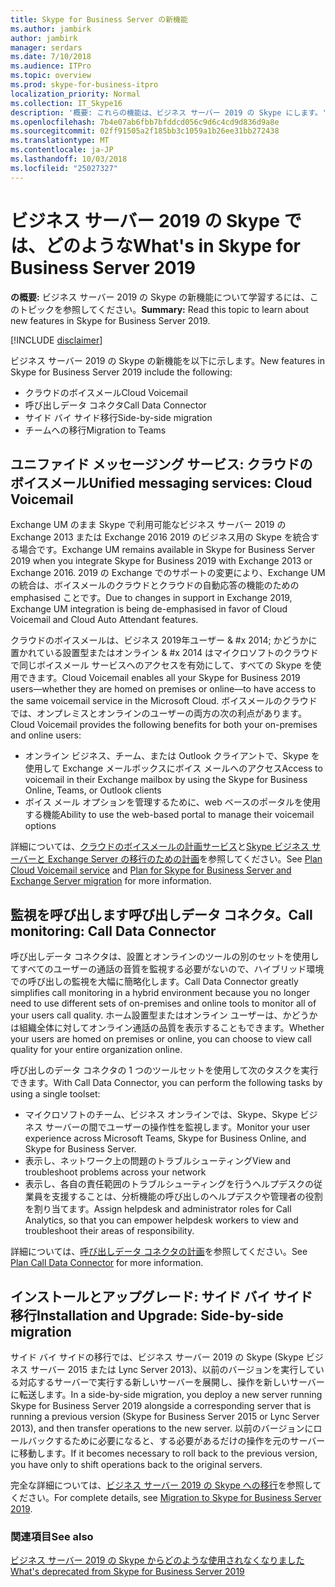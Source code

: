 ```yaml
---
title: Skype for Business Server の新機能
ms.author: jambirk
author: jambirk
manager: serdars
ms.date: 7/10/2018
ms.audience: ITPro
ms.topic: overview
ms.prod: skype-for-business-itpro
localization_priority: Normal
ms.collection: IT_Skype16
description: '概要: これらの機能は、ビジネス サーバー 2019 の Skype にします。'
ms.openlocfilehash: 7b4e07ab6fbb7bfddcd056c9d6c4cd9d836d9a8e
ms.sourcegitcommit: 02ff91505a2f185bb3c1059a1b26ee31bb272438
ms.translationtype: MT
ms.contentlocale: ja-JP
ms.lasthandoff: 10/03/2018
ms.locfileid: "25027327"
---
```

# <a name="whats-in-skype-for-business-server-2019"></a><span data-ttu-id="82762-103">ビジネス サーバー 2019 の Skype では、どのような</span><span class="sxs-lookup"><span data-stu-id="82762-103">What's in Skype for Business Server 2019</span></span> 

<span data-ttu-id="82762-104">**の概要:** ビジネス サーバー 2019 の Skype の新機能について学習するには、このトピックを参照してください。</span><span class="sxs-lookup"><span data-stu-id="82762-104">**Summary:** Read this topic to learn about new features in Skype for Business Server 2019.</span></span>  

[!INCLUDE [disclaimer](disclaimer.md)]

<span data-ttu-id="82762-105">ビジネス サーバー 2019 の Skype の新機能を以下に示します。</span><span class="sxs-lookup"><span data-stu-id="82762-105">New features in Skype for Business Server 2019 include the following:</span></span>
  
- <span data-ttu-id="82762-106">クラウドのボイスメール</span><span class="sxs-lookup"><span data-stu-id="82762-106">Cloud Voicemail</span></span>  
- <span data-ttu-id="82762-107">呼び出しデータ コネクタ</span><span class="sxs-lookup"><span data-stu-id="82762-107">Call Data Connector</span></span>
- <span data-ttu-id="82762-108">サイド バイ サイド移行</span><span class="sxs-lookup"><span data-stu-id="82762-108">Side-by-side migration</span></span>
- <span data-ttu-id="82762-109">チームへの移行</span><span class="sxs-lookup"><span data-stu-id="82762-109">Migration to Teams</span></span>

## <a name="unified-messaging-services-cloud-voicemail"></a><span data-ttu-id="82762-110">ユニファイド メッセージング サービス: クラウドのボイスメール</span><span class="sxs-lookup"><span data-stu-id="82762-110">Unified messaging services: Cloud Voicemail</span></span> 

<span data-ttu-id="82762-111">Exchange UM のまま Skype で利用可能なビジネス サーバー 2019 の Exchange 2013 または Exchange 2016 2019 のビジネス用の Skype を統合する場合です。</span><span class="sxs-lookup"><span data-stu-id="82762-111">Exchange UM remains available in Skype for Business Server 2019 when you integrate Skype for Business 2019 with Exchange 2013 or Exchange 2016.</span></span> <span data-ttu-id="82762-112">2019 の Exchange でのサポートの変更により、Exchange UM の統合は、ボイスメールのクラウドとクラウドの自動応答の機能のための emphasised ことです。</span><span class="sxs-lookup"><span data-stu-id="82762-112">Due to changes in support in Exchange 2019, Exchange UM integration is being de-emphasised in favor of Cloud Voicemail and Cloud Auto Attendant features.</span></span>  

<span data-ttu-id="82762-113">クラウドのボイスメールは、ビジネス 2019年ユーザー & #x 2014; かどうかに置かれている設置型またはオンライン & #x 2014 はマイクロソフトのクラウドで同じボイスメール サービスへのアクセスを有効にして、すべての Skype を使用できます。</span><span class="sxs-lookup"><span data-stu-id="82762-113">Cloud Voicemail enables all your Skype for Business 2019 users&#x2014;whether they are homed on premises or online&#x2014;to have access to the same voicemail service in the Microsoft Cloud.</span></span> <span data-ttu-id="82762-114">ボイスメールのクラウドでは、オンプレミスとオンラインのユーザーの両方の次の利点があります。</span><span class="sxs-lookup"><span data-stu-id="82762-114">Cloud Voicemail provides the following benefits for both your on-premises and online users:</span></span>

- <span data-ttu-id="82762-115">オンライン ビジネス、チーム、または Outlook クライアントで、Skype を使用して Exchange メールボックスにボイス メールへのアクセス</span><span class="sxs-lookup"><span data-stu-id="82762-115">Access to voicemail in their Exchange mailbox by using the Skype for Business Online, Teams, or Outlook clients</span></span> 
- <span data-ttu-id="82762-116">ボイス メール オプションを管理するために、web ベースのポータルを使用する機能</span><span class="sxs-lookup"><span data-stu-id="82762-116">Ability to use the web-based portal to manage their voicemail options</span></span>

<span data-ttu-id="82762-117">詳細については、[クラウドのボイスメールの計画サービス](hybrid/plan-cloud-voicemail.md)と[Skype ビジネス サーバーと Exchange Server の移行のための計画](hybrid/plan-um-migration.md)を参照してください。</span><span class="sxs-lookup"><span data-stu-id="82762-117">See [Plan Cloud Voicemail service](hybrid/plan-cloud-voicemail.md) and [Plan for Skype for Business Server and Exchange Server migration](hybrid/plan-um-migration.md) for more information.</span></span>
  
## <a name="call-monitoring-call-data-connector"></a><span data-ttu-id="82762-118">監視を呼び出します呼び出しデータ コネクタ。</span><span class="sxs-lookup"><span data-stu-id="82762-118">Call monitoring: Call Data Connector</span></span>

<span data-ttu-id="82762-119">呼び出しデータ コネクタは、設置とオンラインのツールの別のセットを使用してすべてのユーザーの通話の音質を監視する必要がないので、ハイブリッド環境での呼び出しの監視を大幅に簡略化します。</span><span class="sxs-lookup"><span data-stu-id="82762-119">Call Data Connector greatly simplifies call monitoring in a hybrid environment because you no longer need to use different sets of on-premises and online tools to monitor all of your users call quality.</span></span>  <span data-ttu-id="82762-120">ホーム設置型またはオンライン ユーザーは、かどうかは組織全体に対してオンライン通話の品質を表示することもできます。</span><span class="sxs-lookup"><span data-stu-id="82762-120">Whether your users are homed on premises or online, you can choose to view call quality for your entire organization online.</span></span>

<span data-ttu-id="82762-121">呼び出しのデータ コネクタの 1 つのツールセットを使用して次のタスクを実行できます。</span><span class="sxs-lookup"><span data-stu-id="82762-121">With Call Data Connector, you can perform the following tasks by using a single toolset:</span></span>

- <span data-ttu-id="82762-122">マイクロソフトのチーム、ビジネス オンラインでは、Skype、Skype ビジネス サーバーの間でユーザーの操作性を監視します。</span><span class="sxs-lookup"><span data-stu-id="82762-122">Monitor your user experience across Microsoft Teams, Skype for Business Online, and Skype for Business Server.</span></span>
- <span data-ttu-id="82762-123">表示し、ネットワーク上の問題のトラブルシューティング</span><span class="sxs-lookup"><span data-stu-id="82762-123">View and troubleshoot problems across your network</span></span>
- <span data-ttu-id="82762-124">表示し、各自の責任範囲のトラブルシューティングを行うヘルプデスクの従業員を支援することは、分析機能の呼び出しのヘルプデスクや管理者の役割を割り当てます。</span><span class="sxs-lookup"><span data-stu-id="82762-124">Assign helpdesk and administrator roles for Call Analytics, so that you can empower helpdesk workers to view and troubleshoot their areas of responsibility.</span></span> 

<span data-ttu-id="82762-125">詳細については、[呼び出しデータ コネクタの計画](hybrid/plan-call-data-connector.md)を参照してください。</span><span class="sxs-lookup"><span data-stu-id="82762-125">See [Plan Call Data Connector](hybrid/plan-call-data-connector.md) for more information.</span></span>
  


## <a name="installation-and-upgrade-side-by-side-migration"></a><span data-ttu-id="82762-126">インストールとアップグレード: サイド バイ サイド移行</span><span class="sxs-lookup"><span data-stu-id="82762-126">Installation and Upgrade: Side-by-side migration</span></span>

<span data-ttu-id="82762-127">サイド バイ サイドの移行では、ビジネス サーバー 2019 の Skype (Skype ビジネス サーバー 2015 または Lync Server 2013)、以前のバージョンを実行している対応するサーバーで実行する新しいサーバーを展開し、操作を新しいサーバーに転送します。</span><span class="sxs-lookup"><span data-stu-id="82762-127">In a side-by-side migration, you deploy a new server running Skype for Business Server 2019 alongside a corresponding server that is running a previous version (Skype for Business Server 2015 or Lync Server 2013), and then transfer operations to the new server.</span></span> <span data-ttu-id="82762-128">以前のバージョンにロールバックするために必要になると、する必要があるだけの操作を元のサーバーに移動します。</span><span class="sxs-lookup"><span data-stu-id="82762-128">If it becomes necessary to roll back to the previous version, you have only to shift operations back to the original servers.</span></span> 

<span data-ttu-id="82762-129">完全な詳細については、[ビジネス サーバー 2019 の Skype への移行](migration/migration-to-skype-for-business-server-2019.md)を参照してください。</span><span class="sxs-lookup"><span data-stu-id="82762-129">For complete details, see [Migration to Skype for Business Server 2019](migration/migration-to-skype-for-business-server-2019.md).</span></span>

### <a name="see-also"></a><span data-ttu-id="82762-130">関連項目</span><span class="sxs-lookup"><span data-stu-id="82762-130">See also</span></span>

[<span data-ttu-id="82762-131">ビジネス サーバー 2019 の Skype からどのような使用されなくなりました</span><span class="sxs-lookup"><span data-stu-id="82762-131">What's deprecated from Skype for Business Server 2019</span></span>](deprecated.md)